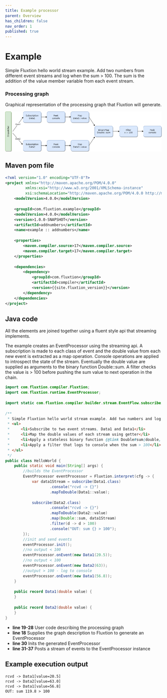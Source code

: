 ```yaml
---
title: Example processor
parent: Overview
has_children: false
nav_order: 1
published: true
---
```


# Example

Simple Fluxtion hello world stream example. Add two numbers from different event streams and log when the sum > 100.
The sum is the addition of the value member variable from each event stream.

### Processing graph

Graphical representation of the processing graph that Fluxtion will generate.

![](../images/helloworld_eventstream.png)

## Maven pom file

```xml
<?xml version="1.0" encoding="UTF-8"?>
<project xmlns="http://maven.apache.org/POM/4.0.0"
         xmlns:xsi="http://www.w3.org/2001/XMLSchema-instance"
         xsi:schemaLocation="http://maven.apache.org/POM/4.0.0 http://maven.apache.org/xsd/maven-4.0.0.xsd">
    <modelVersion>4.0.0</modelVersion>

    <groupId>com.fluxtion.example</groupId>
    <modelVersion>4.0.0</modelVersion>
    <version>1.0.0-SNAPSHOT</version>
    <artifactId>addnumbers</artifactId>
    <name>example :: addnumbers</name>

    <properties>
        <maven.compiler.source>17</maven.compiler.source>
        <maven.compiler.target>17</maven.compiler.target>
    </properties>

    <dependencies>
        <dependency>
            <groupId>com.fluxtion</groupId>
            <artifactId>compiler</artifactId>
            <version>{{site.fluxtion_version}}</version>
        </dependency>
    </dependencies>
</project>
```

## Java code

All the elements are joined together using a fluent style api that streaming implements.

The example creates an EventProcessor using the streaming api. A subscription is made to
each class of event and the double value from each new event is extracted as a map operation.
Console operations are applied to introspect the state of the stream. Eventually the double value are supplied as
arguments to the binary function Double::sum. A filter checks the value is > 100 before pushing the sum value to 
next operation in the chain.


```java
import com.fluxtion.compiler.Fluxtion;
import com.fluxtion.runtime.EventProcessor;

import static com.fluxtion.compiler.builder.stream.EventFlow.subscribe;

/**
 * Simple Fluxtion hello world stream example. Add two numbers and log when sum > 100
 * <ul>
 *     <li>Subscribe to two event streams, Data1 and Data1</li>
 *     <li>Map the double values of each stream using getter</li>
 *     <li>Apply a stateless binary function {@link Double#sum(double, double)}</li>
 *     <li>Apply a filter that logs to console when the sum > 100</li>
 * </ul>
 */
public class HelloWorld {
    public static void main(String[] args) {
        //builds the EventProcessor
        EventProcessor eventProcessor = Fluxtion.interpret(cfg -> {
            var data1Stream = subscribe(Data1.class)
                    .console("rcvd -> {}")
                    .mapToDouble(Data1::value);

            subscribe(Data2.class)
                    .console("rcvd -> {}")
                    .mapToDouble(Data2::value)
                    .map(Double::sum, data1Stream)
                    .filter(d -> d > 100)
                    .console("OUT: sum {} > 100");
        });
        //init and send events
        eventProcessor.init();
        //no output < 100
        eventProcessor.onEvent(new Data1(20.5));
        //no output < 100
        eventProcessor.onEvent(new Data2(63));
        //output > 100 - log to console
        eventProcessor.onEvent(new Data1(56.8));
    }

    public record Data1(double value) {
    }

    public record Data2(double value) {
    }
}
```

- **line 19-28** User code describing the processing graph
- **line 18** Supplies the graph description to Fluxtion to generate an EventProcessor
- **line 30** Inits the generated EventProcessor
- **line 31-37** Posts a stream of events to the EventProcessor instance

## Example execution output

```text
rcvd -> Data1[value=20.5]
rcvd -> Data2[value=63.0]
rcvd -> Data1[value=56.8]
OUT: sum 119.8 > 100
```

